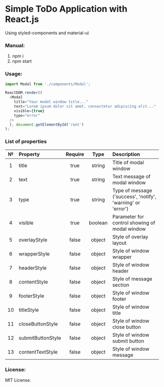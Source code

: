# Simple ToDo Application with React.js

Using styled-components and material-ui

### Manual:
1. npm i
2. npm start

### Usage:
```javascript
import Modal from './components/Modal';

ReactDOM.render((
  <Modal 
    title="Your modal window title..."
    text="Lorem ipsum dolor sit amet, consectetur adipiscing elit..."
    visible={true}
    type="error"
  />
  ), document.getElementById('root')
);
```

### List of properties
|  №  |      Property     | Require |  Type   | Description                                                 |
|:---:|:------------------|:-------:|:-------:|:------------------------------------------------------------|
|  1  | title             | true    | string  | Title of modal window                                       |
|  2  | text              | true    | string  | Text message of modal window                                |
|  3  | type              | true    | string  | Type of message ('success', 'notify', 'warning' or 'error') |
|  4  | visible           | true    | boolean | Parameter for control showing of modal window               |
|  5  | overlayStyle      | false   | object  | Style of overlay layout                                     |
|  6  | wrapperStyle      | false   | object  | Style of window wrapper                                     |
|  7  | headerStyle       | false   | object  | Style of window header                                      |
|  8  | contentStyle      | false   | object  | Style of message section                                    |
|  9  | footerStyle       | false   | object  | Style of window footer                                      |
|  10 | titleStyle        | false   | object  | Style of window title                                       |
|  11 | closeButtonStyle  | false   | object  | Style of window close button                                |
|  12 | submitButtonStyle | false   | object  | Style of window submit button                               |
|  13 | contentTextStyle  | false   | object  | Style of window message                                     |

### License:
MIT License.